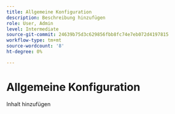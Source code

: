 ```yaml
---
title: Allgemeine Konfiguration
description: Beschreibung hinzufügen
role: User, Admin
level: Intermediate
source-git-commit: 24639b75d3c629856fbb8fc74e7eb072d4197815
workflow-type: tm+mt
source-wordcount: '8'
ht-degree: 0%

---
```


# Allgemeine Konfiguration

Inhalt hinzufügen